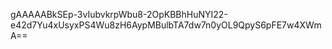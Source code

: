 gAAAAABkSEp-3vIubvkrpWbu8-2OpKBBhHuNYI22-e42d7Yu4xUsyxPS4Wu8zH6AypMBulbTA7dw7n0yOL9QpyS6pFE7w4XWmA==